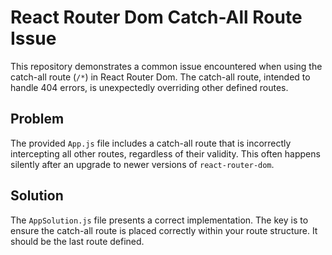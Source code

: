 # React Router Dom Catch-All Route Issue

This repository demonstrates a common issue encountered when using the catch-all route (`/*`) in React Router Dom. The catch-all route, intended to handle 404 errors, is unexpectedly overriding other defined routes.

## Problem

The provided `App.js` file includes a catch-all route that is incorrectly intercepting all other routes, regardless of their validity.  This often happens silently after an upgrade to newer versions of `react-router-dom`.

## Solution

The `AppSolution.js` file presents a correct implementation. The key is to ensure the catch-all route is placed correctly within your route structure. It should be the last route defined.
